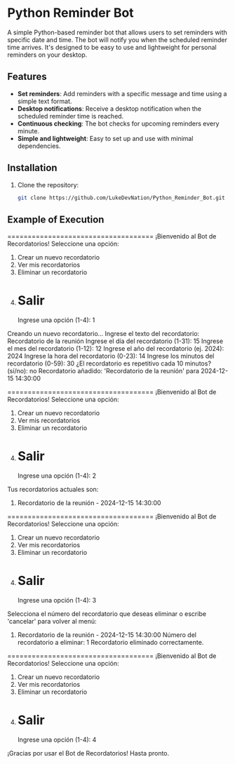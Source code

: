 # Python Reminder Bot

A simple Python-based reminder bot that allows users to set reminders with specific date and time. The bot will notify you when the scheduled reminder time arrives. It's designed to be easy to use and lightweight for personal reminders on your desktop.

## Features

- **Set reminders**: Add reminders with a specific message and time using a simple text format.
- **Desktop notifications**: Receive a desktop notification when the scheduled reminder time is reached.
- **Continuous checking**: The bot checks for upcoming reminders every minute.
- **Simple and lightweight**: Easy to set up and use with minimal dependencies.

## Installation

1. Clone the repository:

   ```bash
   git clone https://github.com/LukeDevNation/Python_Reminder_Bot.git
   ```

## Example of Execution

====================================
¡Bienvenido al Bot de Recordatorios!
Seleccione una opción:

1. Crear un nuevo recordatorio
2. Ver mis recordatorios
3. Eliminar un recordatorio
4. # Salir
   Ingrese una opción (1-4): 1

Creando un nuevo recordatorio...
Ingrese el texto del recordatorio: Recordatorio de la reunión
Ingrese el día del recordatorio (1-31): 15
Ingrese el mes del recordatorio (1-12): 12
Ingrese el año del recordatorio (ej. 2024): 2024
Ingrese la hora del recordatorio (0-23): 14
Ingrese los minutos del recordatorio (0-59): 30
¿El recordatorio es repetitivo cada 10 minutos? (sí/no): no
Recordatorio añadido: 'Recordatorio de la reunión' para 2024-12-15 14:30:00

====================================
¡Bienvenido al Bot de Recordatorios!
Seleccione una opción:

1. Crear un nuevo recordatorio
2. Ver mis recordatorios
3. Eliminar un recordatorio
4. # Salir
   Ingrese una opción (1-4): 2

Tus recordatorios actuales son:

1. Recordatorio de la reunión - 2024-12-15 14:30:00

====================================
¡Bienvenido al Bot de Recordatorios!
Seleccione una opción:

1. Crear un nuevo recordatorio
2. Ver mis recordatorios
3. Eliminar un recordatorio
4. # Salir
   Ingrese una opción (1-4): 3

Selecciona el número del recordatorio que deseas eliminar o escribe 'cancelar' para volver al menú:

1. Recordatorio de la reunión - 2024-12-15 14:30:00
   Número del recordatorio a eliminar: 1
   Recordatorio eliminado correctamente.

====================================
¡Bienvenido al Bot de Recordatorios!
Seleccione una opción:

1. Crear un nuevo recordatorio
2. Ver mis recordatorios
3. Eliminar un recordatorio
4. # Salir
   Ingrese una opción (1-4): 4

¡Gracias por usar el Bot de Recordatorios! Hasta pronto.
